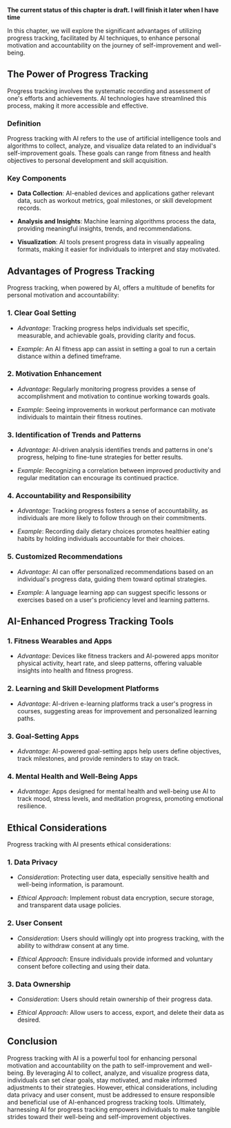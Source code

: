**The current status of this chapter is draft. I will finish it later when I have time**

In this chapter, we will explore the significant advantages of utilizing progress tracking, facilitated by AI techniques, to enhance personal motivation and accountability on the journey of self-improvement and well-being.

The Power of Progress Tracking
------------------------------

Progress tracking involves the systematic recording and assessment of one's efforts and achievements. AI technologies have streamlined this process, making it more accessible and effective.

### **Definition**

Progress tracking with AI refers to the use of artificial intelligence tools and algorithms to collect, analyze, and visualize data related to an individual's self-improvement goals. These goals can range from fitness and health objectives to personal development and skill acquisition.

### **Key Components**

* **Data Collection**: AI-enabled devices and applications gather relevant data, such as workout metrics, goal milestones, or skill development records.

* **Analysis and Insights**: Machine learning algorithms process the data, providing meaningful insights, trends, and recommendations.

* **Visualization**: AI tools present progress data in visually appealing formats, making it easier for individuals to interpret and stay motivated.

Advantages of Progress Tracking
-------------------------------

Progress tracking, when powered by AI, offers a multitude of benefits for personal motivation and accountability:

### 1. **Clear Goal Setting**

* *Advantage*: Tracking progress helps individuals set specific, measurable, and achievable goals, providing clarity and focus.

* *Example*: An AI fitness app can assist in setting a goal to run a certain distance within a defined timeframe.

### 2. **Motivation Enhancement**

* *Advantage*: Regularly monitoring progress provides a sense of accomplishment and motivation to continue working towards goals.

* *Example*: Seeing improvements in workout performance can motivate individuals to maintain their fitness routines.

### 3. **Identification of Trends and Patterns**

* *Advantage*: AI-driven analysis identifies trends and patterns in one's progress, helping to fine-tune strategies for better results.

* *Example*: Recognizing a correlation between improved productivity and regular meditation can encourage its continued practice.

### 4. **Accountability and Responsibility**

* *Advantage*: Tracking progress fosters a sense of accountability, as individuals are more likely to follow through on their commitments.

* *Example*: Recording daily dietary choices promotes healthier eating habits by holding individuals accountable for their choices.

### 5. **Customized Recommendations**

* *Advantage*: AI can offer personalized recommendations based on an individual's progress data, guiding them toward optimal strategies.

* *Example*: A language learning app can suggest specific lessons or exercises based on a user's proficiency level and learning patterns.

AI-Enhanced Progress Tracking Tools
-----------------------------------

### 1. **Fitness Wearables and Apps**

* *Advantage*: Devices like fitness trackers and AI-powered apps monitor physical activity, heart rate, and sleep patterns, offering valuable insights into health and fitness progress.

### 2. **Learning and Skill Development Platforms**

* *Advantage*: AI-driven e-learning platforms track a user's progress in courses, suggesting areas for improvement and personalized learning paths.

### 3. **Goal-Setting Apps**

* *Advantage*: AI-powered goal-setting apps help users define objectives, track milestones, and provide reminders to stay on track.

### 4. **Mental Health and Well-Being Apps**

* *Advantage*: Apps designed for mental health and well-being use AI to track mood, stress levels, and meditation progress, promoting emotional resilience.

Ethical Considerations
----------------------

Progress tracking with AI presents ethical considerations:

### 1. **Data Privacy**

* *Consideration*: Protecting user data, especially sensitive health and well-being information, is paramount.

* *Ethical Approach*: Implement robust data encryption, secure storage, and transparent data usage policies.

### 2. **User Consent**

* *Consideration*: Users should willingly opt into progress tracking, with the ability to withdraw consent at any time.

* *Ethical Approach*: Ensure individuals provide informed and voluntary consent before collecting and using their data.

### 3. **Data Ownership**

* *Consideration*: Users should retain ownership of their progress data.

* *Ethical Approach*: Allow users to access, export, and delete their data as desired.

Conclusion
----------

Progress tracking with AI is a powerful tool for enhancing personal motivation and accountability on the path to self-improvement and well-being. By leveraging AI to collect, analyze, and visualize progress data, individuals can set clear goals, stay motivated, and make informed adjustments to their strategies. However, ethical considerations, including data privacy and user consent, must be addressed to ensure responsible and beneficial use of AI-enhanced progress tracking tools. Ultimately, harnessing AI for progress tracking empowers individuals to make tangible strides toward their well-being and self-improvement objectives.
